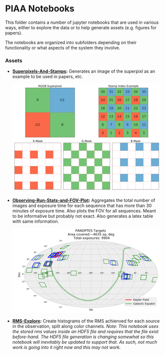 # PIAA Notebooks

This folder contains a number of jupyter notebooks that are used in various ways, either to explore the data or to help generate assets (e.g. figures for papers).

The notebooks are organized into subfolders depending on their functionality or what aspects of the system they involve.

### Assets

* **[Superpixels-And-Stamps](assets/Superpixels-And-Stamps.ipynb):** Generates an image of the superpixl as an example to be used in papers, etc.

  ![Bayer array demo](assets/bayer-demo.png)
  
* **[Observing-Run-Stats-and-FOV-Plot](assets/Observing-Run-Stats-and-FOV-Plot.ipynb):**  Aggregates the total number of images and exposure time for each sequence that has more than 30 minutes of exposure time. Also plots the FOV for all sequences. Meant to be informative but probably not exact. Also generates a latex table with same information.

  ![FOV Plot](assets/panoptes_observations_overview.png)
  
* **[RMS-Explore](assets/RMS-Explore.ipynb):**  Create histograms of the RMS achienved for each source in the observation, split along color channels. _Note: This notebook uses the stored rms values inside an HDF5 file and requires that the file exist before-hand. The HDF5 file generation is changing somewhat so this notebook will inevitably be updated to support that. As such, not much work is going into it right now and this may not work._